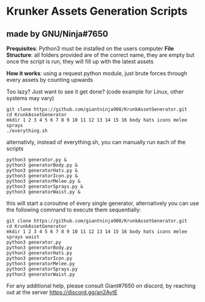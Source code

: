 # Krunker Assets Generation Scripts
## made by GNU/Ninja#7650

**Prequisites**: Python3 must be installed on the users computer
**File Structure**: all folders provided are of the correct name, they are empty but once the script is run, they will fill up with the latest assets

**How it works**: using a request python module, just brute forces through every assets by counting upwards

Too lazy? Just want to see it get done? (code example for Linux, other systems may vary)
```
git clone https://github.com/giantninja908/KrunkAssetGenerator.git
cd KrunkAssetGenerator
mkdir 1 2 3 4 5 6 7 8 9 10 11 12 13 14 15 16 body hats icons melee sprays
./everything.sh
```
alternativly, instead of everything.sh, you can manually run each of the scripts
```
python3 generator.py &
python3 generatorBody.py &
python3 generatorHats.py &
python3 generatorIcon.py &
python3 generatorMelee.py &
python3 generatorSprays.py &
python3 generatorWaist.py &
```
this will start a coroutine of every single generator, alternatively you can use the following command to execute them sequentially:
```
git clone https://github.com/giantninja908/KrunkAssetGenerator.git
cd KrunkAssetGenerator
mkdir 1 2 3 4 5 6 7 8 9 10 11 12 13 14 15 16 body hats icons melee sprays waist
python3 generator.py
python3 generatorBody.py
python3 generatorHats.py
python3 generatorIcon.py
python3 generatorMelee.py
python3 generatorSprays.py
python3 generatorWaist.py
```


For any additional help, please consult Giant#7650 on discord, by reaching out at the server https://discord.gg/an2AytE
